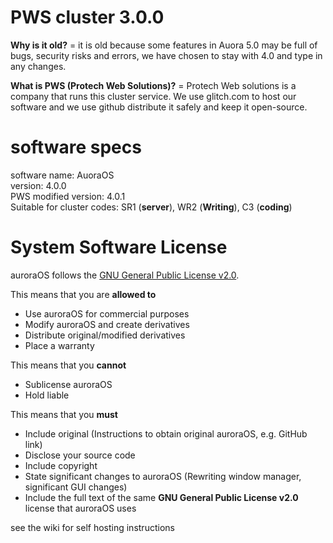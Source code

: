 # PWS cluster 3.0.0

**Why is it old?** = it is old because some features in Auora 5.0 may be full of bugs, security risks and errors, we have chosen to stay with 4.0 and type in any changes.

**What is PWS (Protech Web Solutions)?** = Protech Web solutions is a company that runs this cluster service. We use glitch.com to host our software and we use github distribute it safely and keep it open-source.

# software specs

software name: AuoraOS<br>
version: 4.0.0<br>
PWS modified version: 4.0.1<br>
Suitable for cluster codes: SR1 (**server**), WR2 (**Writing**), C3 (**coding**)

# System Software License
auroraOS follows the [GNU General Public License v2.0](https://tldrlegal.com/license/gnu-general-public-license-v2).

This means that you are **allowed to**
* Use auroraOS for commercial purposes
* Modify auroraOS and create derivatives
* Distribute original/modified derivatives
* Place a warranty

This means that you **cannot**
* Sublicense auroraOS
* Hold liable

This means that you **must**
* Include original (Instructions to obtain original auroraOS, e.g. GitHub link)
* Disclose your source code
* Include copyright
* State significant changes to auroraOS (Rewriting window manager, significant GUI changes)
* Include the full text of the same **GNU General Public License v2.0** license that auroraOS uses

see the wiki for self hosting instructions
